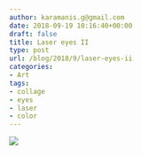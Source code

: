 ```yaml
---
author: karamanis.g@gmail.com
date: 2018-09-19 10:16:40+00:00
draft: false
title: Laser eyes II
type: post
url: /blog/2018/9/laser-eyes-ii
categories:
- Art
tags:
- collage
- eyes
- laser
- color
---
```


![](/images/2018-09-19-20189laser-eyes-ii/IMG_0561.JPG)

